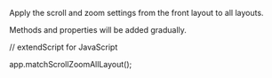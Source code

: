Apply the scroll and zoom settings from the front layout to all layouts.

Methods and properties will be added gradually.

// extendScript for JavaScript

app.matchScrollZoomAllLayout();
